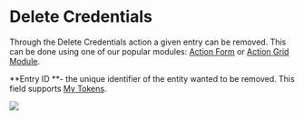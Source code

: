 # Delete Credentials

Through the Delete Credentials action a given entry can be removed. This can be done using one of our popular modules: [Action Form](http://www.dnnsharp.com/dnn/modules/action-form-builder) or  [Action Grid Module](http://www.dnnsharp.com/dnn/modules/action-grid-table-data).

**Entry ID **- the unique identifier of the entity wanted to be removed. This field supports [My Tokens](/my-tokens/index.html).

![](http://static.dnnsharp.com/documentation/delete_credential.png)

